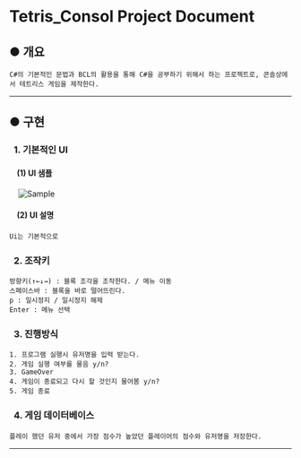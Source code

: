 # Tetris_Consol Project Document
## ● 개요
    C#의 기본적인 문법과 BCL의 활용을 통해 C#을 공부하기 위해서 하는 프로젝트로, 콘솔상에서 테트리스 게임을 제작한다.
<hr>

## ● 구현

### &nbsp;&nbsp;1. 기본적인 UI
#### &nbsp;&nbsp;&nbsp;&nbsp;(1) UI 샘플
&nbsp;&nbsp;&nbsp;&nbsp;![Sample](https://github.com/Kim-CJ/Tetris_Console/tree/master/img/Sample.png)

#### &nbsp;&nbsp;&nbsp;&nbsp;(2) UI 설명
    Ui는 기본적으로

### &nbsp;&nbsp;2. 조작키
    방향키(↑←↓→) : 블록 조각을 조작한다. / 메뉴 이동
    스페이스바 : 블록을 바로 떨어뜨린다.
    p : 일시정지 / 일시정지 해제
    Enter : 메뉴 선택

### &nbsp;&nbsp;3. 진행방식
    1. 프로그램 실행시 유저명을 입력 받는다.
    2. 게임 실행 여부를 물음 y/n?
    3. GameOver
    4. 게임이 종료되고 다시 할 것인지 물어봄 y/n?
    5. 게임 종료

### &nbsp;&nbsp;4. 게임 데이터베이스
    플레이 했던 유저 중에서 가장 점수가 높았던 플레이어의 점수와 유저명을 저장한다.
<hr>



